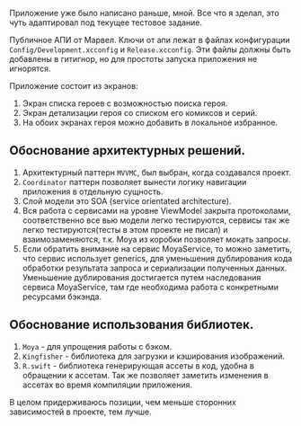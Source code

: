 Приложение уже было написано раньше, мной.
Все что я зделал, это чуть адаптировал под текущее тестовое задание.

Публичное АПИ от Марвел.
Ключи от апи лежат в файлах конфигурации `Config/Development.xcconfig` и `Release.xcconfig`.
Эти файлы должны быть добавлены в гитигнор, но для простоты запуска приложения не игнорятся.

Приложение состоит из экранов:
1. Экран списка героев с возможностью поиска героя.
2. Экран детализации героя со списком его комиксов и серий.
3. На обоих экранах героя можно добавить в локальное избранное.

## Обоснование архитектурных решений.
1. Архитектурный паттерн `MVVMС`, был выбран, когда создавался проект.
2. `Coordinator` паттерн позволяет вынести логику навигации приложения в отдельную сущность.
3. Слой модели это SOA (service orientated architecture).
4. Вся работа с сервисами на уровне ViewModel закрыта протоколами, соответственно все вью модели легко тестируются, сервисы так же легко тестируются(тесты в этом проекте не писал) и взаимозаменяются, т.к. Moya из коробки позволяет мокать запросы.
5. Если обратить внимание на сервис MoyaService, то можно заметить, что сервис использует generics, для уменьшения дублирования кода обработки результата запроса и сериализации полученных данных. Уменьшение дублирования достигается путем наследования сервиса MoyaService, там где необходима работа с конкретными ресурсами бэкэнда.


## Обоснование использования библиотек.
1. `Moya` - для упрощения работы с бэком.
2. `Kingfisher` - библиотека для загрузки и кэширования изображений.
3. `R.swift` - библиотека генерирующая ассеты в код, удобна в обращении к ассетам. Так же позволяет заметить изменения в ассетах во время компиляции приложения.
   
В целом придерживаюсь позиции, чем меньше сторонних зависимостей в проекте, тем лучше.
